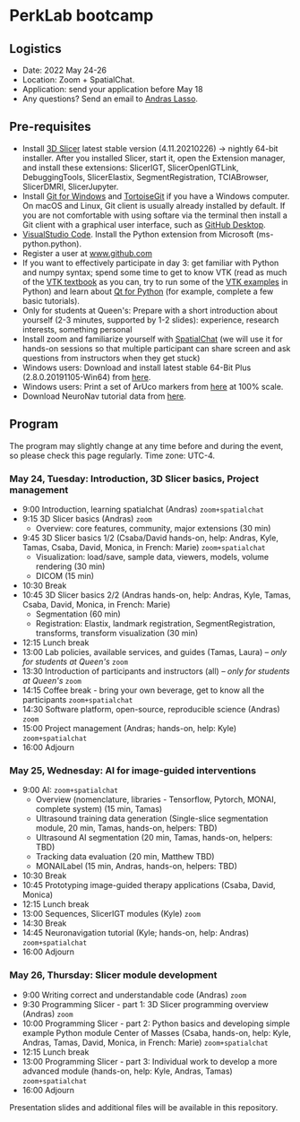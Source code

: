 # PerkLab bootcamp

## Logistics

- Date:	2022 May 24-26
- Location: Zoom + SpatialChat.
- Application: send your application before May 18
- Any questions? Send an email to [Andras Lasso](mailto:lasso@queensu.ca).

## Pre-requisites
- Install [3D Slicer](http://download.slicer.org/) latest stable version (4.11.20210226) -> nightly 64-bit installer. After you installed Slicer, start it, open the Extension manager, and install these extensions: SlicerIGT, SlicerOpenIGTLink, DebuggingTools, SlicerElastix, SegmentRegistration, TCIABrowser, SlicerDMRI, SlicerJupyter.
- Install [Git for Windows](https://git-scm.com/download/win) and [TortoiseGit](https://tortoisegit.org/) if you have a Windows computer. On macOS and Linux, Git client is usually already installed by default. If you are not comfortable with using softare via the terminal then install a Git client with a graphical user interface, such as [GitHub Desktop](https://desktop.github.com/).
- [VisualStudio Code](https://code.visualstudio.com/). Install the Python extension from Microsoft (ms-python.python).
- Register a user at www.github.com
- If you want to effectively participate in day 3: get familiar with Python and numpy syntax; spend some time to get to know VTK (read as much of the [VTK textbook](https://vtk.org/vtk-textbook/) as you can, try to run some of the [VTK examples](https://kitware.github.io/vtk-examples/site/) in Python) and learn about [Qt for Python](https://www.qt.io/qt-for-python) (for example, complete a few basic tutorials).
- Only for students at Queen's: Prepare with a short introduction about yourself (2-3 minutes, supported by 1-2 slides): experience, research interests, something personal
- Install zoom and familiarize yourself with [SpatialChat](https://spatial.chat/s/TryMe) (we will use it for hands-on sessions so that multiple participant can share screen and ask questions from instructors when they get stuck)
- Windows users: Download and install latest stable 64-Bit Plus (2.8.0.20191105-Win64) from [here](http://perk-software.cs.queensu.ca/plus/packages/stable/).
- Windows users: Print a set of ArUco markers from [here](https://github.com/PlusToolkit/PlusLibData/raw/master/ConfigFiles/OpticalMarkerTracker/marker_sheet_36h12.pdf) at 100% scale.
- Download NeuroNav tutorial data from [here](https://queensuca-my.sharepoint.com/:f:/g/personal/krs2_queensu_ca/Eieoe4639BJFjzVTUM5w6LcBLn5SwE3qJH7WskaNolC32A?e=j99GwT).

## Program

The program may slightly change at any time before and during the event, so please check this page regularly.
Time zone: UTC-4.

### May 24, Tuesday: Introduction, 3D Slicer basics, Project management
- 9:00 Introduction, learning spatialchat (Andras) `zoom+spatialchat`
- 9:15 3D Slicer basics (Andras) `zoom`
  - Overview: core features, community, major extensions (30 min)
- 9:45 3D Slicer basics 1/2 (Csaba/David hands-on, help: Andras, Kyle, Tamas, Csaba, David, Monica, in French: Marie) `zoom+spatialchat`
  - Visualization: load/save, sample data, viewers, models, volume rendering (30 min)
  - DICOM (15 min)
- 10:30 Break 
- 10:45 3D Slicer basics 2/2 (Andras hands-on, help: Andras, Kyle, Tamas, Csaba, David, Monica, in French: Marie)
  - Segmentation (60 min)
  - Registration: Elastix, landmark registration, SegmentRegistration, transforms, transform visualization (30 min)
- 12:15 Lunch break
- 13:00	Lab policies, available services, and guides (Tamas, Laura) _– only for students at Queen's_ `zoom`
- 13:30	Introduction of participants and instructors (all) _– only for students at Queen's_ `zoom`
- 14:15	Coffee break - bring your own beverage, get to know all the participants `zoom+spatialchat`
- 14:30	Software platform, open-source, reproducible science (Andras) `zoom`
- 15:00 Project management (Andras; hands-on, help: Kyle) `zoom+spatialchat`
- 16:00	Adjourn

### May 25, Wednesday: AI for image-guided interventions
- 9:00 AI: `zoom+spatialchat`
  - Overview (nomenclature, libraries - Tensorflow, Pytorch, MONAI, complete system) (15 min, Tamas)
  - Ultrasound training data generation (Single-slice segmentation module, 20 min, Tamas, hands-on, helpers: TBD)
  - Ultrasound AI segmentation (20 min, Tamas, hands-on, helpers: TBD)
  - Tracking data evaluation (20 min, Matthew TBD)
  - MONAILabel (15 min, Andras, hands-on, helpers: TBD)
- 10:30	Break
- 10:45 Prototyping image-guided therapy applications (Csaba, David, Monica)
- 12:15	Lunch break
- 13:00 Sequences, SlicerIGT modules (Kyle) `zoom`
- 14:30 Break
- 14:45 Neuronavigation tutorial (Kyle; hands-on, help: Andras) `zoom+spatialchat`
- 16:00	Adjourn

### May 26, Thursday: Slicer module development
- 9:00	Writing correct and understandable code (Andras) `zoom`
- 9:30	Programming Slicer - part 1: 3D Slicer programming overview (Andras) `zoom`
- 10:00 Programming Slicer - part 2: Python basics and developing simple example Python module Center of Masses (Csaba, hands-on, help: Kyle, Andras, Tamas, David, Monica, in French: Marie) `zoom+spatialchat`
- 12:15	Lunch break
- 13:00	Programming Slicer - part 3: Individual work to develop a more advanced module (hands-on, help: Kyle, Andras, Tamas) `zoom+spatialchat`
- 16:00	Adjourn

Presentation slides and additional files will be available in this repository.
